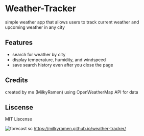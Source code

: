 # Weather-Tracker
simple weather app that allows users to track current weather and upcoming weather in any city

## Features
* search for weather by city
* display temperature, humidity, and windspeed
* save search history even after you close the page

## Credits
created by me (MilkyRamen) using OpenWeatherMap API for data

## Liscense
MIT Liscense

![forecast sc](https://user-images.githubusercontent.com/127574535/235050956-946902e0-8cd9-4d1c-a049-a8888f705ce1.PNG)
https://milkyramen.github.io/weather-tracker/
